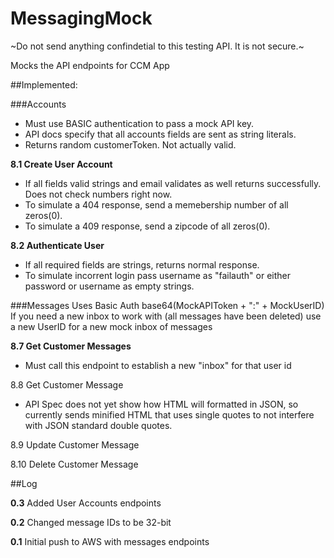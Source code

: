 # MessagingMock

~Do not send anything confindetial to this testing API. It is not secure.~

Mocks the API endpoints for CCM App
 
##Implemented: 

###Accounts
- Must use BASIC authentication to pass a mock API key. 
- API docs specify that all accounts fields are sent as string literals. 
- Returns random customerToken. Not actually valid.


**8.1 Create User Account**

- If all fields valid strings and email validates as well returns successfully. Does not check numbers right now. 
- To simulate a 404 response, send a memebership number of all zeros(0). 
- To simulate a 409 response, send a zipcode of all zeros(0).

**8.2 Authenticate User**

- If all required fields are strings, returns normal response.
- To simulate incorrent login pass username as "failauth" or either password or username as empty strings.


###Messages
Uses Basic Auth base64(MockAPIToken + ":" + MockUserID)
If you need a new inbox to work with (all messages have been deleted) use a new UserID for a new mock inbox of messages
 
**8.7 Get Customer Messages**
- Must call this endpoint to establish a new "inbox" for that user id


8.8 Get Customer Message
- API Spec does not yet show how HTML will formatted in JSON, so currently sends minified HTML that uses single quotes to not interfere with JSON standard double quotes.     

8.9 Update Customer Message

8.10 Delete Customer Message


##Log

**0.3**
Added User Accounts endpoints

**0.2**
Changed message IDs to be 32-bit

**0.1**
Initial push to AWS with messages endpoints
  